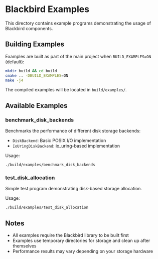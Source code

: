 # Blackbird Examples

This directory contains example programs demonstrating the usage of Blackbird components.

## Building Examples

Examples are built as part of the main project when `BUILD_EXAMPLES=ON` (default):

```bash
mkdir build && cd build
cmake .. -DBUILD_EXAMPLES=ON
make -j4
```

The compiled examples will be located in `build/examples/`.

## Available Examples

### benchmark_disk_backends

Benchmarks the performance of different disk storage backends:
- `DiskBackend`: Basic POSIX I/O implementation
- `IoUringDiskBackend`: io_uring-based implementation

Usage:
```bash
./build/examples/benchmark_disk_backends
```

### test_disk_allocation

Simple test program demonstrating disk-based storage allocation.

Usage:
```bash
./build/examples/test_disk_allocation
```

## Notes

- All examples require the Blackbird library to be built first
- Examples use temporary directories for storage and clean up after themselves
- Performance results may vary depending on your storage hardware
